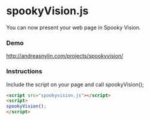 spookyVision.js
===============

You can now present your web page in Spooky Vision.

### Demo

http://andreasnylin.com/projects/spookyvision/

### Instructions

Include the script on your page and call spookyVision();

```html
<script src="spookyvision.js"></script>
<script>
spookyVision();
</script>
```




